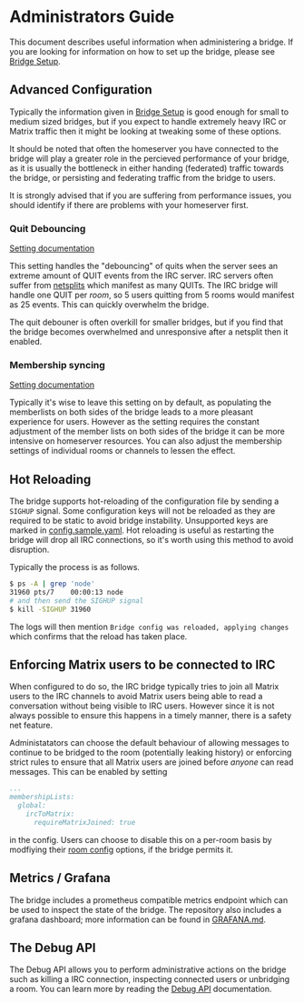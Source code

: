# Administrators Guide

This document describes useful information when administering a bridge. If you are looking for information
on how to set up the bridge, please see [Bridge Setup](./bridge_setup.md).

## Advanced Configuration

Typically the information given in [Bridge Setup](./bridge_setup.md) is good enough for small
to medium sized bridges, but if you expect to handle extremely heavy IRC or Matrix traffic
then it might be looking at tweaking some of these options.

It should be noted that often the homeserver you have connected to the bridge will play a greater
role in the percieved performance of your bridge, as it is usually the bottleneck in either handing
(federated) traffic towards the bridge, or persisting and federating traffic from the bridge to users.

It is strongly advised that if you are suffering from performance issues, you should identify if there
are problems with your homeserver first.

### Quit Debouncing

[Setting documentation](https://github.com/matrix-org/matrix-appservice-irc/blob/develop/config.sample.yaml#L93)

This setting handles the "debouncing" of quits when the server sees an extreme amount of QUIT events
from the IRC server. IRC servers often suffer from [netsplits](https://en.wikipedia.org/wiki/Netsplit)
which manifest as many QUITs. The IRC bridge will handle one QUIT per *room*, so 5 users quitting from 5
rooms would manifest as 25 events. This can quickly overwhelm the bridge.

The quit debouner is often overkill for smaller bridges, but if you find that the bridge becomes overwhelmed
and unresponsive after a netsplit then it enabled. 

### Membership syncing

[Setting documentation](https://github.com/matrix-org/matrix-appservice-irc/blob/develop/config.sample.yaml#L222)

Typically it's wise to leave this setting on by default, as populating the memberlists on both sides of the
bridge leads to a more pleasant experience for users. However as the setting requires the constant adjustment
of the member lists on both sides of the bridge it can be more intensive on homeserver resources. You can
also adjust the membership settings of individual rooms or channels to lessen the effect.

## Hot Reloading

The bridge supports hot-reloading of the configuration file by sending a `SIGHUP` signal. Some configuration 
keys will not be reloaded as they are required to be static to avoid bridge instability. Unsupported keys are 
marked in [config.sample.yaml](https://github.com/matrix-org/matrix-appservice-irc/blob/develop/config.sample.yaml).
Hot reloading is useful as restarting the bridge will drop all IRC connections, so it's worth using this
method to avoid disruption.

Typically the process is as follows.

```sh
$ ps -A | grep 'node'
31960 pts/7    00:00:13 node
# and then send the SIGHUP signal
$ kill -SIGHUP 31960
```

The logs will then mention `Bridge config was reloaded, applying changes` which confirms
that the reload has taken place.

## Enforcing Matrix users to be connected to IRC

When configured to do so, the IRC bridge typically tries to join all Matrix users to
the IRC channels to avoid Matrix users being able to read a conversation without being visible to IRC users.
However since it is not always possible to ensure this happens in a timely manner, there is a safety net feature.

Administatators can choose the default behaviour of allowing messages to continue to be bridged to the 
room (potentially leaking history) or enforcing strict rules to ensure that all Matrix users are joined
before *anyone* can read messages. This can be enabled by setting

```yaml
...
membershipLists:
  global:
    ircToMatrix:
      requireMatrixJoined: true
```

in the config. Users can choose to disable this on a per-room basis by modfiying their
[room config](./room_configuration.md#allowunconnectedmatrixusers) options, if the bridge permits it.

## Metrics / Grafana

The bridge includes a prometheus compatible metrics endpoint which can be used to inspect
the state of the bridge. The repository also includes a grafana dashboard; more information
can be found in [GRAFANA.md](https://github.com/matrix-org/matrix-appservice-irc/blob/develop/contrib/GRAFANA.md).

## The Debug API

The Debug API allows you to perform administrative actions on the bridge such as killing a IRC
connection, inspecting connected users or unbridging a room. You can learn more by reading
the [Debug API](./debug_api.md) documentation.